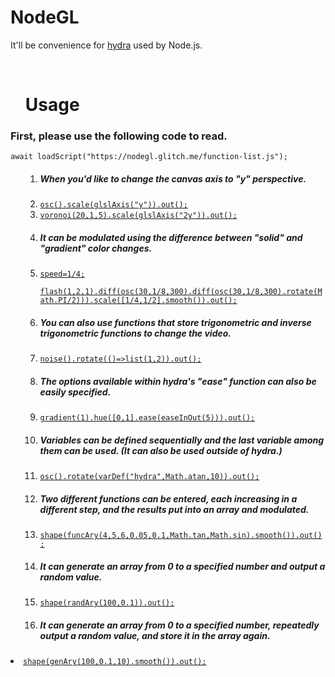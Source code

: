 # NodeGL
<p>It'll be convenience for <a href="https://hydra.ojack.xyz">hydra</a> used by Node.js.</p>
<br>
<ul><h1>Usage</h1></ul>
<h3>First, please use the following code to read.</h3>
<code>await loadScript("https://nodegl.glitch.me/function-list.js");</code>
<ul>
<ol><li><h5>When you'd like to change the canvas axis to "y" perspective.</h5></li>
  <li><code><a href="https://hydra.ojack.xyz/?code=YXdhaXQlMjBsb2FkU2NyaXB0KCUyMmh0dHBzJTNBJTJGJTJGbm9kZWdsLmdsaXRjaC5tZSUyRmZ1bmN0aW9uLWxpc3QuanMlMjIpJTNCJTBBb3NjKCkuc2NhbGUoZ2xzbEF4aXMoJTIyeSUyMikpLm91dCgpJTNC">osc().scale(glslAxis("y")).out();</a></code></li>
  <li><code><a href="https://hydra.ojack.xyz/?code=YXdhaXQlMjBsb2FkU2NyaXB0KCUyMmh0dHBzJTNBJTJGJTJGbm9kZWdsLmdsaXRjaC5tZSUyRmZ1bmN0aW9uLWxpc3QuanMlMjIpJTNCJTBBdm9yb25vaSgyMCUyQzElMkM1KS5zY2FsZShnbHNsQXhpcyglMjIyeSUyMikpLm91dCgpJTNC">voronoi(20,1,5).scale(glslAxis("2y")).out();</a></code></li>
<li><h5>It can be modulated using the difference between "solid" and "gradient" color changes.</h5></li>
  <li><code><a href="https://hydra.ojack.xyz/?code=YXdhaXQlMjBsb2FkU2NyaXB0KCUyMmh0dHBzJTNBJTJGJTJGbm9kZWdsLmdsaXRjaC5tZSUyRmZ1bmN0aW9uLWxpc3QuanMlMjIpJTNCJTBBc3BlZWQlM0QxJTJGNCUzQiUwQWZsYXNoKDElMkMyJTJDMSkuZGlmZihvc2MoMzAlMkMxJTJGOCUyQzMwMCkuZGlmZihvc2MoMzAlMkMxJTJGOCUyQzMwMCkucm90YXRlKE1hdGguUEklMkYyKSkpLnNjYWxlKCU1QjElMkY0JTJDMSUyRjIlNUQuc21vb3RoKCkpLm91dCgpJTNC">speed=1/4;<br>
flash(1,2,1).diff(osc(30,1/8,300).diff(osc(30,1/8,300).rotate(Math.PI/2))).scale([1/4,1/2].smooth()).out();</a></code></li>
<li><h5>You can also use functions that store trigonometric and inverse trigonometric functions to change the video.</h5></li>
  <li><code><a href="https://hydra.ojack.xyz/?code=YXdhaXQlMjBsb2FkU2NyaXB0KCUyMmh0dHBzJTNBJTJGJTJGbm9kZWdsLmdsaXRjaC5tZSUyRmZ1bmN0aW9uLWxpc3QuanMlMjIpJTNCJTBBbm9pc2UoKS5yb3RhdGUoKCklM0QlM0VsaXN0KDElMkMyKSkub3V0KCklM0I%3D">noise().rotate(()=>list(1,2)).out();</a></code></li>
<li><h5>The options available within hydra's "ease" function can also be easily specified.</h5></li>
  <li><code><a href="https://hydra.ojack.xyz/?code=YXdhaXQlMjBsb2FkU2NyaXB0KCUyMmh0dHBzJTNBJTJGJTJGbm9kZWdsLmdsaXRjaC5tZSUyRmZ1bmN0aW9uLWxpc3QuanMlMjIpJTNCJTBBZ3JhZGllbnQoMSkuaHVlKCU1QjAlMkMxJTVELmVhc2UoZWFzZUluT3V0KDUpKSkub3V0KCklM0I%3D">gradient(1).hue([0,1].ease(easeInOut(5))).out();</a></code></li>
<li><h5>Variables can be defined sequentially and the last variable among them can be used. (It can also be used outside of hydra.)</h5></li>
  <li><code><a href="https://hydra.ojack.xyz/?code=YXdhaXQlMjBsb2FkU2NyaXB0KCUyMmh0dHBzJTNBJTJGJTJGbm9kZWdsLmdsaXRjaC5tZSUyRmZ1bmN0aW9uLWxpc3QuanMlMjIpJTNCJTBBb3NjKCkucm90YXRlKHZhckRlZiglMjJoeWRyYSUyMiUyQ01hdGguYXRhbiUyQzEwKSkub3V0KCklM0I%3D">osc().rotate(varDef("hydra",Math.atan,10)).out();</a></code></li>
<li><h5>Two different functions can be entered, each increasing in a different step, and the results put into an array and modulated.</h5></li>
  <li><code><a href="https://hydra.ojack.xyz/?code=YXdhaXQlMjBsb2FkU2NyaXB0KCUyMmh0dHBzJTNBJTJGJTJGbm9kZWdsLmdsaXRjaC5tZSUyRmZ1bmN0aW9uLWxpc3QuanMlMjIpJTNCJTBBc2hhcGUoZnVuY0FyeSg0JTJDNSUyQzYlMkMwLjA1JTJDMC4xJTJDTWF0aC50YW4lMkNNYXRoLnNpbikuc21vb3RoKCkpLm91dCgpJTNC">shape(funcAry(4,5,6,0.05,0.1,Math.tan,Math.sin).smooth()).out();</a></code></li>
<li><h5>It can generate an array from 0 to a specified number and output a random value.</h5></li>
  <li><code><a href="https://hydra.ojack.xyz/?code=YXdhaXQlMjBsb2FkU2NyaXB0KCUyMmh0dHBzJTNBJTJGJTJGbm9kZWdsLmdsaXRjaC5tZSUyRmZ1bmN0aW9uLWxpc3QuanMlMjIpJTNCJTBBc2hhcGUocmFuZEFyeSgxMDAlMkMwLjEpKS5vdXQoKSUzQg%3D%3D">shape(randAry(100,0.1)).out();</a></code></li>
<li><h5>It can generate an array from 0 to a specified number, repeatedly output a random value, and store it in the array again.</h5></li></ul>
  <li><code><a href="https://hydra.ojack.xyz/?code=YXdhaXQlMjBsb2FkU2NyaXB0KCUyMmh0dHBzJTNBJTJGJTJGbm9kZWdsLmdsaXRjaC5tZSUyRmZ1bmN0aW9uLWxpc3QuanMlMjIpJTNCJTBBc2hhcGUoZ2VuQXJ5KDEwMCUyQzAuMSUyQzEwKS5zbW9vdGgoKSkub3V0KCklM0I%3D">shape(genAry(100,0.1,10).smooth()).out();</a></code></li>
</ol>
